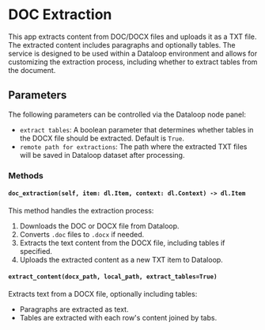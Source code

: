 # DOC Extraction

This app extracts content from DOC/DOCX files and uploads it as a TXT file. The extracted content includes paragraphs
and optionally tables. The service is designed to be used within a Dataloop environment and allows for customizing the
extraction process, including whether to extract tables from the document.

## Parameters

The following parameters can be controlled via the Dataloop node panel:

- `extract tables`: A boolean parameter that determines whether tables in the DOCX file should be extracted. Default
  is `True`.
- `remote path for extractions`: The path where the extracted TXT files will be saved in Dataloop dataset after
  processing.

### Methods

#### `doc_extraction(self, item: dl.Item, context: dl.Context) -> dl.Item`

This method handles the extraction process:

1. Downloads the DOC or DOCX file from Dataloop.
2. Converts `.doc` files to `.docx` if needed.
3. Extracts the text content from the DOCX file, including tables if specified.
4. Uploads the extracted content as a new TXT item to Dataloop.

#### `extract_content(docx_path, local_path, extract_tables=True)`

Extracts text from a DOCX file, optionally including tables:

- Paragraphs are extracted as text.
- Tables are extracted with each row's content joined by tabs.


